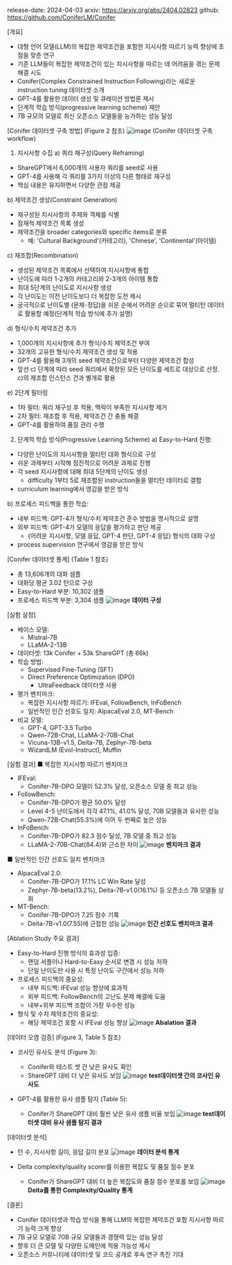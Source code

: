 release-date: 2024-04-03
arxiv: https://arxiv.org/abs/2404.02823
github: https://github.com/ConiferLM/Conifer

[개요]
- 대형 언어 모델(LLM)의 복잡한 제약조건을 포함한 지시사항 따르기 능력 향상에 초점을 맞춘 연구
- 기존 LLM들이 복잡한 제약조건이 있는 지시사항을 따르는 데 어려움을 겪는 문제 해결 시도
- Conifer(Complex Constrained Instruction Following)라는 새로운 instruction tuning 데이터셋 소개
- GPT-4를 활용한 데이터 생성 및 큐레이션 방법론 제시
- 단계적 학습 방식(progressive learning scheme) 제안
- 7B 규모의 모델로 최신 오픈소스 모델들을 능가하는 성능 달성

[Conifer 데이터셋 구축 방법] (Figure 2 참조)
![image](https://github.com/user-attachments/assets/318c9043-c991-440a-94c6-f5878c22f144)
(Conifer 데이터셋 구축 workflow)

1. 지시사항 수집
a) 쿼리 재구성(Query Reframing)
- ShareGPT에서 6,000개의 사용자 쿼리를 seed로 사용
- GPT-4를 사용해 각 쿼리를 3가지 이상의 다른 형태로 재구성
- 핵심 내용은 유지하면서 다양한 관점 제공

b) 제약조건 생성(Constraint Generation)
- 재구성된 지시사항의 주제와 객체를 식별
- 잠재적 제약조건 목록 생성
- 제약조건을 broader categories와 specific items로 분류
  - 예: 'Cultural Background'(카테고리), 'Chinese', 'Continental'(아이템)

c) 재조합(Recombination)
- 생성된 제약조건 목록에서 선택하여 지시사항에 통합
- 난이도에 따라 1-2개의 카테고리와 2-3개의 아이템 통합
- 최대 5단계의 난이도로 지시사항 생성
- 각 난이도는 이전 난이도보다 더 복잡한 도전 제시
- 궁극적으로 난이도별 (문제-정답)을 쉬운 순에서 어려운 순으로 묶어 멀티턴 데이터로 활용할 예정(단계적 학습 방식에 추가 설명)

d) 형식/수치 제약조건 추가
- 1,000개의 지시사항에 추가 형식/수치 제약조건 부여
- 32개의 고유한 형식/수치 제약조건 생성 및 적용
- GPT-4를 활용해 3개의 seed 제약조건으로부터 다양한 제약조건 합성
- 앞선 c) 단계에 따라 seed 쿼리에서 확장된 모든 난이도를 세트로 대상으로 선정. c)의 재조합 인스턴스 건과 별개로 활용

e) 2단계 필터링
- 1차 필터: 쿼리 재구성 후 적용, 맥락이 부족한 지시사항 제거
- 2차 필터: 재조합 후 적용, 제약조건 간 충돌 해결
- GPT-4를 활용하여 품질 관리 수행

2. 단계적 학습 방식(Progressive Learning Scheme)
a) Easy-to-Hard 진행: 
- 다양한 난이도의 지시사항을 멀티턴 대화 형식으로 구성
- 쉬운 과제부터 시작해 점진적으로 어려운 과제로 진행 
- 각 seed 지시사항에 대해 최대 5단계의 난이도 생성
  - difficulty 1부터 5로 재조합된 instruction들을 멀티턴 데이터로 결합
- curriculum learning에서 영감을 받은 방식

b) 프로세스 피드백을 통한 학습:
- 내부 피드백: GPT-4가 형식/수치 제약조건 준수 방법을 명시적으로 설명
- 외부 피드백: GPT-4가 모델의 응답을 평가하고 판단 제공
  - {어려운 지시사항, 모델 응답, GPT-4 판단, GPT-4 응답} 형식의 대화 구성
- process supervision 연구에서 영감을 받은 방식

[Conifer 데이터셋 통계] (Table 1 참조)
- 총 13,606개의 대화 샘플
- 대화당 평균 3.02 턴으로 구성
- Easy-to-Hard 부분: 10,302 샘플
- 프로세스 피드백 부분: 3,304 샘플
  ![image](https://github.com/user-attachments/assets/d4ca7d00-41eb-4e86-a0ae-0e028fabdc8e)
  **데이터 구성**


[실험 설정]
- 베이스 모델: 
  - Mistral-7B
  - LLaMA-2-13B
- 데이터셋: 13k Conifer + 53k ShareGPT (총 66k)
- 학습 방법: 
  - Supervised Fine-Tuning (SFT)
  - Direct Preference Optimization (DPO)
    - UltraFeedback 데이터셋 사용
- 평가 벤치마크:
  - 복잡한 지시사항 따르기: IFEval, FollowBench, InFoBench
  - 일반적인 인간 선호도 일치: AlpacaEval 2.0, MT-Bench
- 비교 모델: 
  - GPT-4, GPT-3.5 Turbo
  - Qwen-72B-Chat, LLaMA-2-70B-Chat
  - Vicuna-13B-v1.5, Deita-7B, Zephyr-7B-beta
  - WizardLM (Evol-Instruct), Muffin

[실험 결과] 
■ 복잡한 지시사항 따르기 벤치마크
- IFEval: 
  - Conifer-7B-DPO 모델이 52.3% 달성, 오픈소스 모델 중 최고 성능
- FollowBench:
  - Conifer-7B-DPO가 평균 50.0% 달성
  - Level 4-5 난이도에서 각각 47.1%, 41.0% 달성, 70B 모델들과 유사한 성능
  - Qwen-72B-Chat(55.3%)에 이어 두 번째로 높은 성능
- InFoBench:
  - Conifer-7B-DPO가 82.3 점수 달성, 7B 모델 중 최고 성능
  - LLaMA-2-70B-Chat(84.4)와 근소한 차이
![image](https://github.com/user-attachments/assets/dcc04dd5-a274-4f03-ae6b-c9b46b691234)
**벤치마크 결과**

■ 일반적인 인간 선호도 일치 벤치마크
- AlpacaEval 2.0:
  - Conifer-7B-DPO가 17.1% LC Win Rate 달성
  - Zephyr-7B-beta(13.2%), Deita-7B-v1.0(16.1%) 등 오픈소스 7B 모델들 상회
- MT-Bench:
  - Conifer-7B-DPO가 7.25 점수 기록
  - Deita-7B-v1.0(7.55)에 근접한 성능
![image](https://github.com/user-attachments/assets/0b33a5f8-7af2-4887-a4dc-8fafcbeefb05)
**인간 선호도 벤치마크 결과** 

[Ablation Study 주요 결과]
- Easy-to-Hard 진행 방식의 효과성 입증:
  - 랜덤 셔플이나 Hard-to-Easy 순서로 변경 시 성능 저하
  - 단일 난이도만 사용 시 특정 난이도 구간에서 성능 저하
- 프로세스 피드백의 중요성:
  - 내부 피드백: IFEval 성능 향상에 효과적
  - 외부 피드백: FollowBench의 고난도 문제 해결에 도움
  - 내부+외부 피드백 조합이 가장 우수한 성능
- 형식 및 수치 제약조건의 중요성:
  - 해당 제약조건 포함 시 IFEval 성능 향상
![image](https://github.com/user-attachments/assets/33275dbe-1cb1-43a5-91bb-035de2af8838)
**Abalation 결과**

[데이터 오염 검증] (Figure 3, Table 5 참조)
- 코사인 유사도 분석 (Figure 3): 
  - Conifer와 테스트 셋 간 낮은 유사도 확인
  - ShareGPT 대비 더 낮은 유사도 보임
    ![image](https://github.com/user-attachments/assets/ccbea183-a5ce-4dfb-90db-c4a3d0ab7072)
    **test데이터셋 간의 코사인 유사도**

- GPT-4를 활용한 유사 샘플 탐지 (Table 5): 
  - Conifer가 ShareGPT 대비 훨씬 낮은 유사 샘플 비율 보임
    ![image](https://github.com/user-attachments/assets/565e09ae-997b-4847-97aa-f05b3d80140a)
    **test데이터셋 대비 유사 샘플 탐지 결과**

[데이터셋 분석]
- 턴 수, 지시사항 길이, 응답 길이 분포
  ![image](https://github.com/user-attachments/assets/a64225e6-5fbc-48e2-ac18-8eb02cd6f18f)
  **데이터 분석 통계**
  
- Deita complexity/quality scorer를 이용한 복잡도 및 품질 점수 분포
  - Conifer가 ShareGPT 대비 더 높은 복잡도와 품질 점수 분포를 보임
    ![image](https://github.com/user-attachments/assets/676209bd-8d86-4f1b-8aed-e8a658060799)
    **Deita를 통한 Complexity/Quality 통계**


[결론]
- Conifer 데이터셋과 학습 방식을 통해 LLM의 복잡한 제약조건 포함 지시사항 따르기 능력 크게 향상
- 7B 규모 모델로 70B 규모 모델들과 경쟁력 있는 성능 달성
- 향후 더 큰 모델 및 다양한 도메인에 적용 가능성 제시
- 오픈소스 커뮤니티에 데이터셋 및 코드 공개로 후속 연구 촉진 기대
